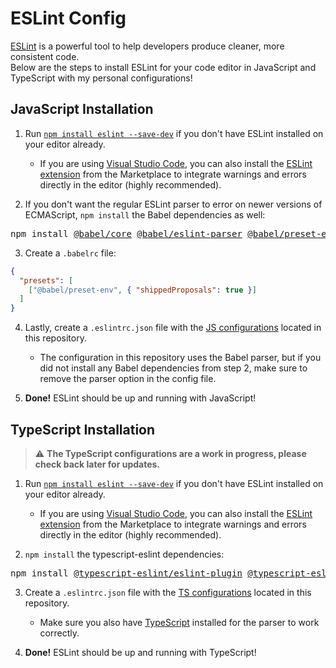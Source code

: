 # ESLint Config

[ESLint](https://eslint.org/) is a powerful tool to help developers produce cleaner, more consistent code.
<br>Below are the steps to install ESLint for your code editor in JavaScript and TypeScript with my personal configurations!

## JavaScript Installation
1. Run [`npm install eslint --save-dev`](https://www.npmjs.com/package/eslint) if you don't have ESLint installed on your editor already.
	- If you are using [Visual Studio Code](https://code.visualstudio.com/), you can also install the [ESLint extension](https://marketplace.visualstudio.com/items?itemName=dbaeumer.vscode-eslint) from the Marketplace to integrate warnings and errors directly in the editor (highly recommended).

2. If you don't want the regular ESLint parser to error on newer versions of ECMAScript, `npm install` the Babel dependencies as well:
<pre>
npm install <a href="https://www.npmjs.com/package/@babel/core">@babel/core</a> <a href="https://www.npmjs.com/package/@babel/eslint-parser">@babel/eslint-parser</a> <a href="https://www.npmjs.com/package/@babel/preset-env">@babel/preset-env</a> --save-dev
</pre>

3. Create a `.babelrc` file:
```json
{
  "presets": [
    ["@babel/preset-env", { "shippedProposals": true }]
  ]
}
```

4. Lastly, create a `.eslintrc.json` file with the [JS configurations](javascript/.eslintrc.json) located in this repository.
	- The configuration in this repository uses the Babel parser, but if you did not install any Babel dependencies from step 2, make sure to remove the parser option in the config file.

5. **Done!** ESLint should be up and running with JavaScript!

## TypeScript Installation
> :warning: **The TypeScript configurations are a work in progress, please check back later for updates.**
1. Run [`npm install eslint --save-dev`](https://www.npmjs.com/package/eslint) if you don't have ESLint installed on your editor already.
	- If you are using [Visual Studio Code](https://code.visualstudio.com/), you can also install the [ESLint extension](https://marketplace.visualstudio.com/items?itemName=dbaeumer.vscode-eslint) from the Marketplace to integrate warnings and errors directly in the editor (highly recommended).

2. `npm install` the typescript-eslint dependencies:
<pre>
npm install <a href="https://www.npmjs.com/package/@typescript-eslint/eslint-plugin">@typescript-eslint/eslint-plugin</a> <a href="https://www.npmjs.com/package/@typescript-eslint/parser">@typescript-eslint/parser</a> --save-dev
</pre>

3. Create a `.eslintrc.json` file with the [TS configurations](typescript/.eslintrc.json) located in this repository.
	- Make sure you also have [TypeScript](https://www.npmjs.com/package/typescript) installed for the parser to work correctly.

4. **Done!** ESLint should be up and running with TypeScript!
